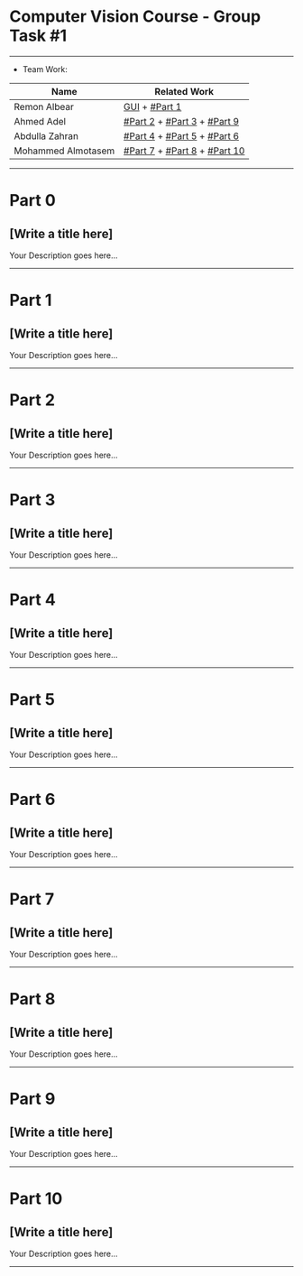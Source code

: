# Computer Vision Course - Group Task #1

---

- Team Work:

| Name | Related Work |
| ----------- | ----------- |
| Remon Albear | [GUI](#part-0) + [#Part 1](#part-1) |
| Ahmed Adel | [#Part 2](#part-2) + [#Part 3](#part-3) + [#Part 9](#part-9) |
| Abdulla Zahran | [#Part 4](#part-4) + [#Part 5](#part-5) + [#Part 6](#part-6) |
| Mohammed Almotasem | [#Part 7](#part-7) + [#Part 8](#part-8) + [#Part 10](#part-10) |

---

# Part 0

## [Write a title here]

Your Description goes here...

---

# Part 1

## [Write a title here]

Your Description goes here...

---


# Part 2

## [Write a title here]

Your Description goes here...

---

# Part 3

## [Write a title here]

Your Description goes here...

---

# Part 4

## [Write a title here]

Your Description goes here...

---

# Part 5

## [Write a title here]

Your Description goes here...

---

# Part 6

## [Write a title here]

Your Description goes here...

---

# Part 7

## [Write a title here]

Your Description goes here...

---

# Part 8

## [Write a title here]

Your Description goes here...

---

# Part 9

## [Write a title here]

Your Description goes here...

---

# Part 10

## [Write a title here]

Your Description goes here...

---